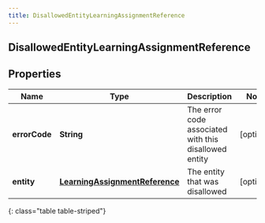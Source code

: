 ```yaml
---
title: DisallowedEntityLearningAssignmentReference
---
```

## DisallowedEntityLearningAssignmentReference


## Properties

| Name | Type | Description | Notes |
| ------------ | ------------- | ------------- | ------------- |
| **errorCode** | <!----><!---->**String**<!----> | The error code associated with this disallowed entity |  [optional] |
| **entity** | <!----><!---->[**LearningAssignmentReference**](LearningAssignmentReference.html)<!----> | The entity that was disallowed |  [optional] |
{: class="table table-striped"}




